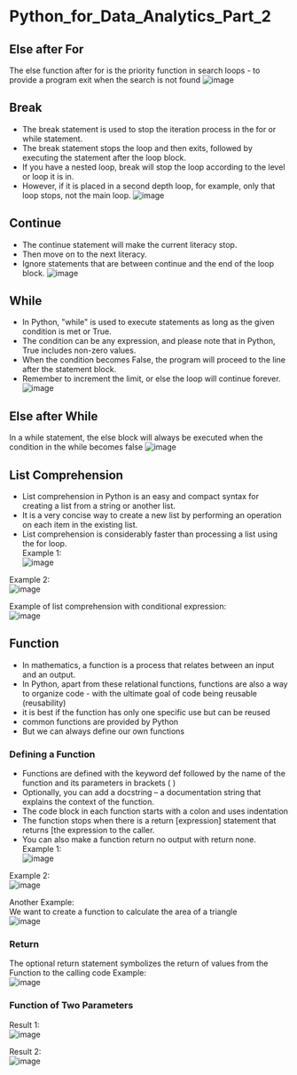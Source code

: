 # Python_for_Data_Analytics_Part_2
## Else after For
The else function after for is the priority function in search loops - to provide a program exit when the search is not found
![image](https://github.com/YulianaYuliana/Python_for_Data_Analytics/assets/146516342/947665ce-8933-4da9-b5e5-33e1aa148fd7)

## Break
- The break statement is used to stop the iteration process in the for or while statement.
- The break statement stops the loop and then exits, followed by executing the statement after the loop block.
- If you have a nested loop, break will stop the loop according to the level or loop it is in.
- However, if it is placed in a second depth loop, for example, only that loop stops, not the main loop.
![image](https://github.com/YulianaYuliana/Python_for_Data_Analytics/assets/146516342/7ce7cd1e-29dc-4277-a393-960f021d0878)

## Continue
- The continue statement will make the current literacy stop.
- Then move on to the next literacy.
- Ignore statements that are between continue and the end of the loop block.
![image](https://github.com/YulianaYuliana/Python_for_Data_Analytics/assets/146516342/f4e962d1-ecb3-47bc-8940-185d1a68f13e)

## While
-	In Python, "while" is used to execute statements as long as the given condition is met or True.
-	The condition can be any expression, and please note that in Python, True includes non-zero values.
-	When the condition becomes False, the program will proceed to the line after the statement block.
-	Remember to increment the limit, or else the loop will continue forever.
![image](https://github.com/YulianaYuliana/Python_for_Data_Analytics/assets/146516342/0aa526cc-d9f9-4c8b-b4f6-cc2502d45c33)

## Else after While
In a while statement, the else block will always be executed when the condition in the while becomes false
![image](https://github.com/YulianaYuliana/Python_for_Data_Analytics/assets/146516342/90fdb8dd-6c52-4fb7-80ef-916a59d0b0ab)

## List Comprehension
- List comprehension in Python is an easy and compact syntax for creating a list from a string or another list.
- It is a very concise way to create a new list by performing an operation on each item in the existing list.
- List comprehension is considerably faster than processing a list using the for loop. <br>
Example 1:  
![image](https://github.com/YulianaYuliana/Python_for_Data_Analytics/assets/146516342/4e88eb46-6c9d-42c0-a1fa-4b4b1e59e4b8)

Example 2:  
![image](https://github.com/YulianaYuliana/Python_for_Data_Analytics/assets/146516342/8a3757bd-27f7-4a4b-a766-7960fd7376f5)

Example of list comprehension with conditional expression:  
![image](https://github.com/YulianaYuliana/Python_for_Data_Analytics/assets/146516342/aacf39cd-90e8-4453-ade4-cdf8cf4d92b7)

## Function
- In mathematics, a function is a process that relates between an input and an output.
- In Python, apart from these relational functions, functions are also a way to organize code - with the ultimate goal of code being reusable (reusability)
- it is best if the function has only one specific use but can be reused
- common functions are provided by Python
- But we can always define our own functions  

### Defining a Function
- Functions are defined with the keyword def followed by the name of the function and its parameters in brackets ( )
- Optionally, you can add a docstring – a documentation string that explains the context of the function.
- The code block in each function starts with a colon and uses indentation
- The function stops when there is a return [expression] statement that returns [the expression to the caller.
- You can also make a function return no output with return none.  
Example 1:  
![image](https://github.com/YulianaYuliana/Python_for_Data_Analytics/assets/146516342/2cfdb33b-33bc-44fe-a74d-11b6bfcab946)

Example 2:  
![image](https://github.com/YulianaYuliana/Python_for_Data_Analytics/assets/146516342/f3eda976-bf3c-4e51-b4f4-87000214a3ee)

Another Example:  
We want to create a function to calculate the area of a triangle  
![image](https://github.com/YulianaYuliana/Python_for_Data_Analytics/assets/146516342/f5dfac6a-bf50-4ae9-a7e1-47a3f8adc940)

### Return
The optional return statement symbolizes the return of values ​​from the Function to the calling code
Example:  
![image](https://github.com/YulianaYuliana/Python_for_Data_Analytics/assets/146516342/539beb69-1ea0-44c3-9c75-ff43584e5ec1)

### Function of Two Parameters
Result 1:  
![image](https://github.com/YulianaYuliana/Python_for_Data_Analytics/assets/146516342/73fc9b51-5548-4950-aa9b-6a2f9b2ff717)

Result 2:  
![image](https://github.com/YulianaYuliana/Python_for_Data_Analytics/assets/146516342/ffecb26c-9ad1-40e0-bc7e-c4fec0f3ed0c)
